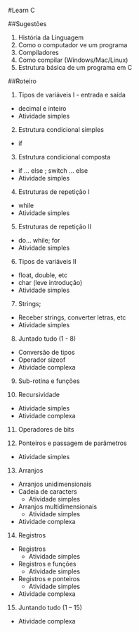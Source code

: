 #Learn C

##Sugestões
1. História da Linguagem
2. Como o computador ve um programa
3. Compiladores
4. Como compilar (Windows/Mac/Linux)
5. Estrutura básica de um programa em C

##Roteiro
1. Tipos de variáveis I - entrada e saída
  * decimal e inteiro
  * Atividade simples

2. Estrutura condicional simples
  * if

3. Estrutura condicional composta
  * if … else ; switch … else 
  * Atividade simples

4. Estruturas de repetição I
  * while
  * Atividade simples

5. Estruturas de repetição II
  * do… while; for
  * Atividade simples

6. Tipos de variáveis II
  * float, double, etc
  * char (leve introdução)
  * Atividade simples

7. Strings;
  * Receber strings, converter letras, etc
  * Atividade simples

8. Juntado tudo (1 - 8)
  * Conversão de tipos
  * Operador sizeof
  * Atividade complexa

9. Sub-rotina e funções

10. Recursividade
  * Atividade simples
  * Atividade complexa

11. Operadores de bits

12. Ponteiros e passagem de parâmetros
  * Atividade simples

13. Arranjos
  * Arranjos unidimensionais
  * Cadeia de caracters
    * Atividade simples
  * Arranjos multidimensionais
    * Atividade simples
  * Atividade complexa

14. Registros
  * Registros
    * Atividade simples
  * Registros e funções
    * Atividade simples
  * Registros e ponteiros
    * Atividade simples
  * Atividade complexa

15. Juntando tudo (1 – 15)
  * Atividade complexa
